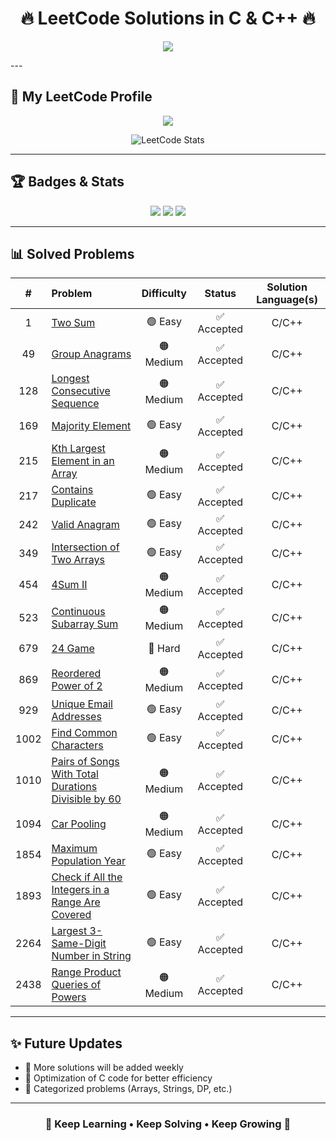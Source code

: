 <h1 align="center">🔥 LeetCode Solutions in C & C++ 🔥</h1>

<p align="center">
  <img src="https://readme-typing-svg.herokuapp.com?font=Fira+Code&size=22&pause=1000&color=36BCF7&center=true&vCenter=true&width=600&lines=Welcome+to+my+LeetCode+Solutions!;All+solutions+are+in+C;Profile:+Pratham_stack_coder;Solving+one+problem+at+a+time+🚀">
</p>
---

## 👤 My LeetCode Profile  
<p align="center">
  <a href="https://leetcode.com/u/Pratham_stack_coder">
    <img src="https://img.shields.io/badge/LeetCode-Pratham__stack__coder-orange?style=for-the-badge&logo=LeetCode" />
  </a>
</p>

<p align="center">
  <img src="https://leetcard.jacoblin.cool/Pratham_stack_coder?theme=light&font=Fira%20Code&ext=heatmap" alt="LeetCode Stats" />
</p>


---

## 🏆 Badges & Stats  

<p align="center">
  <img src="https://img.shields.io/badge/Language-C-blue?style=for-the-badge&logo=c" />
  <img src="https://img.shields.io/badge/Platform-LeetCode-orange?style=for-the-badge&logo=leetcode" />
  <img src="https://img.shields.io/badge/Solutions-7-green?style=for-the-badge" />
</p>

---

## 📊 Solved Problems  

<div align="center">

| # | Problem | Difficulty | Status | Solution Language(s) |
|:---:|:----------|:------------:|:---------:|:----------------------:|
| 1 | [Two Sum](https://leetcode.com/problems/two-sum/) | 🟢 Easy | ✅ Accepted | C/C++ |
| 49 | [Group Anagrams](https://leetcode.com/problems/group-anagrams/) | 🟠 Medium | ✅ Accepted | C/C++ |
| 128 | [Longest Consecutive Sequence](https://leetcode.com/problems/longest-consecutive-sequence/) | 🟠 Medium | ✅ Accepted | C/C++ |
| 169 | [Majority Element](https://leetcode.com/problems/majority-element/) | 🟢 Easy | ✅ Accepted | C/C++ |
| 215 | [Kth Largest Element in an Array](https://leetcode.com/problems/kth-largest-element-in-an-array/) | 🟠 Medium | ✅ Accepted | C/C++ |
| 217 | [Contains Duplicate](https://leetcode.com/problems/contains-duplicate/) | 🟢 Easy | ✅ Accepted | C/C++ |
| 242 | [Valid Anagram](https://leetcode.com/problems/valid-anagram/) | 🟢 Easy | ✅ Accepted | C/C++ |
| 349 | [Intersection of Two Arrays](https://leetcode.com/problems/intersection-of-two-arrays/) | 🟢 Easy | ✅ Accepted | C/C++ |
| 454 | [4Sum II](https://leetcode.com/problems/4sum-ii/) | 🟠 Medium | ✅ Accepted | C/C++ |
| 523 | [Continuous Subarray Sum](https://leetcode.com/problems/continuous-subarray-sum/) | 🟠 Medium | ✅ Accepted | C/C++ |
| 679 | [24 Game](https://leetcode.com/problems/24-game/) | 🔴 Hard | ✅ Accepted | C/C++ |
| 869 | [Reordered Power of 2](https://leetcode.com/problems/reordered-power-of-2/) | 🟠 Medium | ✅ Accepted | C/C++ |
| 929 | [Unique Email Addresses](https://leetcode.com/problems/unique-email-addresses/) | 🟢 Easy | ✅ Accepted | C/C++ |
| 1002 | [Find Common Characters](https://leetcode.com/problems/find-common-characters/) | 🟢 Easy | ✅ Accepted | C/C++ |
| 1010 | [Pairs of Songs With Total Durations Divisible by 60](https://leetcode.com/problems/pairs-of-songs-with-total-durations-divisible-by-60/) | 🟠 Medium | ✅ Accepted | C/C++ |
| 1094 | [Car Pooling](https://leetcode.com/problems/car-pooling/) | 🟠 Medium | ✅ Accepted | C/C++ |
| 1854 | [Maximum Population Year](https://leetcode.com/problems/maximum-population-year/) | 🟢 Easy | ✅ Accepted | C/C++ |
| 1893 | [Check if All the Integers in a Range Are Covered](https://leetcode.com/problems/check-if-all-the-integers-in-a-range-are-covered/) | 🟢 Easy | ✅ Accepted | C/C++ |
| 2264 | [Largest 3-Same-Digit Number in String](https://leetcode.com/problems/largest-3-same-digit-number-in-string/) | 🟢 Easy | ✅ Accepted | C/C++ |
| 2438 | [Range Product Queries of Powers](https://leetcode.com/problems/range-product-queries-of-powers/) | 🟠 Medium | ✅ Accepted | C/C++ |

</div>

---

## ✨ Future Updates  
- 📌 More solutions will be added weekly  
- 📌 Optimization of C code for better efficiency  
- 📌 Categorized problems (Arrays, Strings, DP, etc.)  

---

<h3 align="center">🌟 Keep Learning • Keep Solving • Keep Growing 🌟</h3>
